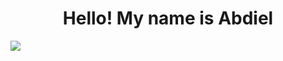 <div align='center'>
<h1> Hello! My name is Abdiel</h1>
</div>

<div>
  <img src='https://github.com/user-attachments/assets/f1c8f472-5ca4-49b9-a505-8694c1edd26a'>
</div>
<!--
**abdiel-code/abdiel-code** is a ✨ _special_ ✨ repository because its `README.md` (this file) appears on your GitHub profile.

Here are some ideas to get you started:

- 🔭 I’m currently working on ...
- 🌱 I’m currently learning ...
- 👯 I’m looking to collaborate on ...
- 🤔 I’m looking for help with ...
- 💬 Ask me about ...
- 📫 How to reach me: ...
- 😄 Pronouns: ...
- ⚡ Fun fact: ...
-->
